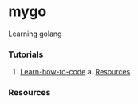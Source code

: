 # mygo
Learning golang

### Tutorials
1. [Learn-how-to-code](https://www.udemy.com/course/learn-how-to-code/)
	a. [Resources](http://bit.ly/2Nih2a9)

### Resources
